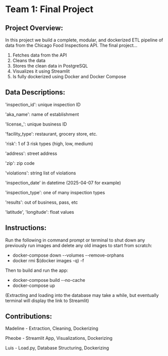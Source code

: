 # Team 1: Final Project

## $\textbf{Project Overview:}$
In this project we build a complete, modular, and dockerized ETL pipeline of data from the Chicago Food Inspections API. The final project...

1. Fetches data from the API
2. Cleans the data
3. Stores the clean data in PostgreSQL
4. Visualizes it using Streamlit
5. Is fully dockerized using Docker and Docker Compose


## $\textbf{Data Descriptions:}$

'inspection_id': unique inspection ID

'aka_name': name of establishment

'license_': unique business ID

'facility_type': restaurant, grocery store, etc.

'risk': 1 of 3 risk types (high, low, medium) 

'address': street address 

'zip': zip code

'violations': string list of violations

'inspection_date' in datetime (2025-04-07 for example)

'inspection_type': one of many inspection types

'results': out of business, pass, etc

'latitude', 'longitude': float values


## $\textbf{Instructions:}$

Run the following in command prompt or terminal to shut down any previously run images and delete any old images to start from scratch:
- docker-compose down --volumes --remove-orphans
- docker rmi $(docker images -q) -f

Then to build and run the app:
- docker-compose build --no-cache
- docker-compose up
 
(Extracting and loading into the database may take a while, but eventually terminal will display the link to Streamlit)

## $\textbf{Contributions:}$

Madeline - Extraction, Cleaning, Dockerizing

Pheobe - Streamlit App, Visualizations, Dockerizing

Luis - Load.py, Database Structuring, Dockerizing

